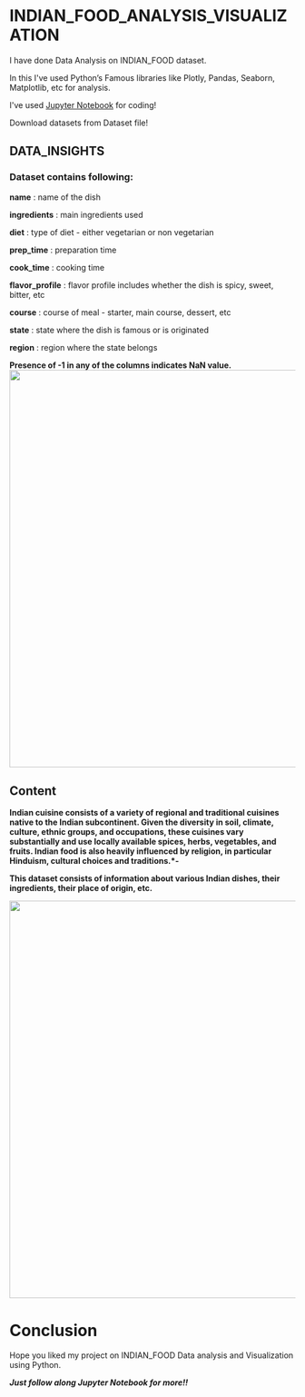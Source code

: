 # INDIAN_FOOD_ANALYSIS_VISUALIZATION

I have done Data Analysis on INDIAN_FOOD dataset.

In this I've used Python’s Famous libraries like Plotly, Pandas, Seaborn, Matplotlib, etc for analysis.

I've used [Jupyter Notebook](https://jupyter.org/) for coding!

Download datasets from Dataset file!

## DATA_INSIGHTS

### Dataset contains following:
__name__ : name of the dish

__ingredients__ : main ingredients used

__diet__ : type of diet - either vegetarian or non vegetarian

__prep_time__ : preparation time

__cook_time__ : cooking time

__flavor_profile__ : flavor profile includes whether the dish is spicy, sweet, bitter, etc

__course__ : course of meal - starter, main course, dessert, etc

__state__ : state where the dish is famous or is originated

__region__ : region where the state belongs

__Presence of -1 in any of the columns indicates NaN value.__
<img align="top"  width="1000" height="700" src="https://i.pinimg.com/474x/6e/b3/41/6eb34180034ea5918da90caf15f96e50.jpg">


## Content

**Indian cuisine consists of a variety of regional and traditional cuisines native to the Indian subcontinent. Given the diversity in soil, climate, culture, ethnic groups, and occupations, these cuisines vary substantially and use locally available spices, herbs, vegetables, and fruits. Indian food is also heavily influenced by religion, in particular Hinduism, cultural choices and traditions.*-**

__This dataset consists of information about various Indian dishes, their ingredients, their place of origin, etc.__

<img align="top"  width="1000" height="700" src="https://delhi6sweets.com.au/wp-content/uploads/2021/04/indian-food@2x.jpg">

# Conclusion

Hope you liked my project on INDIAN_FOOD Data analysis and Visualization using Python.

***Just follow along Jupyter Notebook for more!!***
